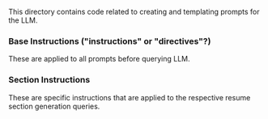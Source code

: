 This directory contains code related to creating and templating prompts for the LLM.

### Base Instructions ("instructions" or "directives"?)

These are applied to all prompts before querying LLM.

### Section Instructions

These are specific instructions that are applied to the respective resume section generation queries.